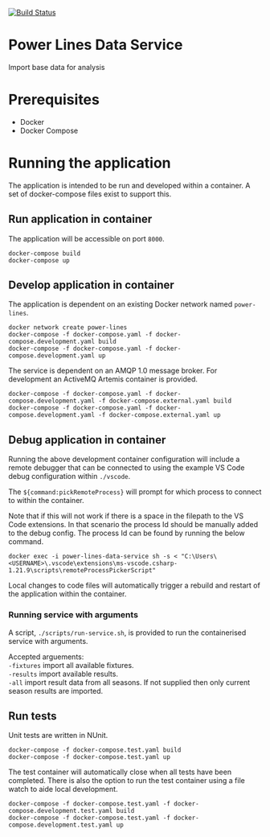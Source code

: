 [![Build Status](https://johnwatson484.visualstudio.com/John%20D%20Watson/_apis/build/status/Power%20Lines%20Data%20Service?branchName=master)](https://johnwatson484.visualstudio.com/John%20D%20Watson/_build/latest?definitionId=32&branchName=master)

# Power Lines Data Service
Import base data for analysis

# Prerequisites
- Docker
- Docker Compose

# Running the application
The application is intended to be run and developed within a container.  A set of docker-compose files exist to support this.

## Run application in container

The application will be accessible on port `8000`.

```
docker-compose build
docker-compose up
```

## Develop application in container
The application is dependent on an existing Docker network named `power-lines`.

```
docker network create power-lines
docker-compose -f docker-compose.yaml -f docker-compose.development.yaml build
docker-compose -f docker-compose.yaml -f docker-compose.development.yaml up
```

The service is dependent on an AMQP 1.0 message broker. For development an ActiveMQ Artemis container is provided.
```
docker-compose -f docker-compose.yaml -f docker-compose.development.yaml -f docker-compose.external.yaml build
docker-compose -f docker-compose.yaml -f docker-compose.development.yaml -f docker-compose.external.yaml up
```


## Debug application in container
Running the above development container configuration will include a remote debugger that can be connected to using the example VS Code debug configuration within `./vscode`.

The `${command:pickRemoteProcess}` will prompt for which process to connect to within the container.  

Note that if this will not work if there is a space in the filepath to the VS Code extensions.  In that scenario the process Id should be manually added to the debug config.  The process Id can be found by running the below command.

`docker exec -i power-lines-data-service sh -s < "C:\Users\<USERNAME>\.vscode\extensions\ms-vscode.csharp-1.21.9\scripts\remoteProcessPickerScript"`

Local changes to code files will automatically trigger a rebuild and restart of the application within the container.

### Running service with arguments
A script, `./scripts/run-service.sh`, is provided to run the containerised service with arguments.

Accepted arguements:  
`-fixtures` import all available fixtures.  
`-results` import available results.  
`-all` import result data from all seasons.  If not supplied then only current season results are imported.

## Run tests
Unit tests are written in NUnit.

```
docker-compose -f docker-compose.test.yaml build
docker-compose -f docker-compose.test.yaml up
```

The test container will automatically close when all tests have been completed.  There is also the option to run the test container using a file watch to aide local development.

```
docker-compose -f docker-compose.test.yaml -f docker-compose.development.test.yaml build
docker-compose -f docker-compose.test.yaml -f docker-compose.development.test.yaml up
```
